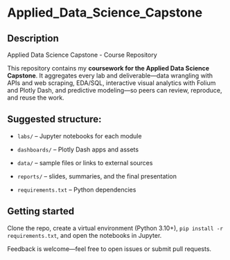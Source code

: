 # Applied_Data_Science_Capstone

## Description

Applied Data Science Capstone - Course Repository

This repository contains my **coursework for the Applied Data Science Capstone**. It aggregates every lab and deliverable—data wrangling with APIs and web scraping, EDA/SQL, interactive visual analytics with Folium and Plotly Dash, and predictive modeling—so peers can review, reproduce, and reuse the work.

## Suggested structure:

- `labs/` – Jupyter notebooks for each module

- `dashboards/` – Plotly Dash apps and assets

- `data/` – sample files or links to external sources

- `reports/` – slides, summaries, and the final presentation

- `requirements.txt` – Python dependencies

## Getting started

Clone the repo, create a virtual environment (Python 3.10+), `pip install -r requirements.txt`, and open the notebooks in Jupyter.

Feedback is welcome—feel free to open issues or submit pull requests.
